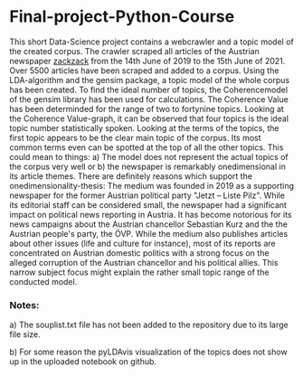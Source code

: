 # Final-project-Python-Course
This short Data-Science project contains a webcrawler and a topic model of the created corpus. The crawler scraped all articles of the Austrian newspaper [zackzack](https://zackzack.at/) from the 14th June of 2019 to the 15th June of 2021. Over 5500 articles have been scraped and added to a corpus. Using the LDA-algorithm and the gensim package, a topic model of the whole corpus has been created. To find the ideal number of topics, the Coherencemodel of the gensim library has been used for calculations. The Coherence Value has been determinded for the range of two to fortynine topics. Looking at the Coherence Value-graph, it can be observed that four topics is the ideal topic number statistically spoken. Looking at the terms of the topics, the first topic appears to be the clear main topic of the corpus. Its most common terms even can be spotted at the top of all the other topics. This could mean to things: a) The model does not represent the actual topics of the corpus very well or b) the newspaper is remarkably onedimensional in its article themes. There are definitely reasons which support the onedimensionality-thesis: The medium was founded in 2019 as a supporting newspaper for the former Austrian political party "Jetzt – Liste Pilz". While its editorial staff can be considered small, the newspaper had a significant impact on political news reporting in Austria. It has become notorious for its news campaigns about the Austrian chancellor Sebastian Kurz and the the Austrian people's party, the ÖVP. While the medium also publishes articles about other issues (life and culture for instance), most of its reports are concentrated on Austrian domestic politics with a strong focus on the alleged corruption of the Austrian chancellor and his political allies. This narrow subject focus might explain the rather small topic range of the conducted model.


### Notes: 

a)  The souplist.txt file has not been added to the repository due to its large file size.

b)  For some reason the pyLDAvis visualization of the topics does not show up in the uploaded notebook on github.
